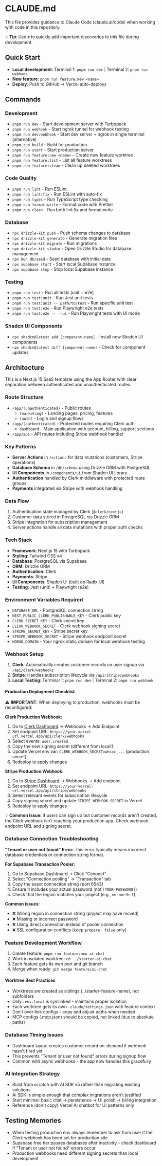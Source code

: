 # CLAUDE.md

This file provides guidance to Claude Code (claude.ai/code) when working with code in this repository.

💡 **Tip**: Use `#` to quickly add important discoveries to this file during development.

## Quick Start
- **Local development**: Terminal 1: `pnpm run dev` | Terminal 2: `pnpm run webhook`
- **New feature**: `pnpm run feature:new <name>`  
- **Deploy**: Push to GitHub → Vercel auto-deploys

## Commands

### Development
- `pnpm run dev` - Start development server with Turbopack
- `pnpm run webhook` - Start ngrok tunnel for webhook testing
- `pnpm run dev:webhook` - Start dev server + ngrok in single terminal (alternative)
- `pnpm run build` - Build for production
- `pnpm run start` - Start production server
- `pnpm run feature:new <name>` - Create new feature worktree
- `pnpm run feature:list` - List all feature worktrees
- `pnpm run feature:clean` - Clean up deleted worktrees

### Code Quality
- `pnpm run lint` - Run ESLint
- `pnpm run lint:fix` - Run ESLint with auto-fix
- `pnpm run types` - Run TypeScript type checking
- `pnpm run format:write` - Format code with Prettier
- `pnpm run clean` - Run both lint:fix and format:write

### Database
- `npx drizzle-kit push` - Push schema changes to database
- `npx drizzle-kit generate` - Generate migration files
- `npx drizzle-kit migrate` - Run migrations
- `npx drizzle-kit studio` - Open Drizzle Studio for database management
- `npx bun db/seed` - Seed database with initial data
- `npx supabase start` - Start local Supabase instance
- `npx supabase stop` - Stop local Supabase instance

### Testing
- `pnpm run test` - Run all tests (unit + e2e)
- `pnpm run test:unit` - Run Jest unit tests
- `pnpm run test:unit -- path/to/test` - Run specific unit test
- `pnpm run test:e2e` - Run Playwright e2e tests
- `pnpm run test:e2e -- --ui` - Run Playwright tests with UI mode

### Shadcn UI Components
- `npx shadcn@latest add [component-name]` - Install new Shadcn UI components
- `npx shadcn@latest diff [component-name]` - Check for component updates

## Architecture

This is a Next.js 15 SaaS template using the App Router with clear separation between authenticated and unauthenticated routes.

### Route Structure
- `/app/(unauthenticated)` - Public routes
  - `(marketing)` - Landing pages, pricing, features
  - `(auth)` - Login and signup flows
- `/app/(authenticated)` - Protected routes requiring Clerk auth
  - `dashboard` - Main application with account, billing, support sections
- `/app/api` - API routes including Stripe webhook handler

### Key Patterns
- **Server Actions** in `/actions` for data mutations (customers, Stripe operations)
- **Database Schema** in `/db/schema` using Drizzle ORM with PostgreSQL
- **UI Components** in `/components/ui` from Shadcn UI library
- **Authentication** handled by Clerk middleware with protected route groups
- **Payments** integrated via Stripe with webhook handling

### Data Flow
1. Authentication state managed by Clerk (`@clerk/nextjs`)
2. Customer data stored in PostgreSQL via Drizzle ORM
3. Stripe integration for subscription management
4. Server actions handle all data mutations with proper auth checks

### Tech Stack
- **Framework**: Next.js 15 with Turbopack
- **Styling**: Tailwind CSS v4
- **Database**: PostgreSQL via Supabase
- **ORM**: Drizzle ORM
- **Authentication**: Clerk
- **Payments**: Stripe
- **UI Components**: Shadcn UI (built on Radix UI)
- **Testing**: Jest (unit) + Playwright (e2e)

### Environment Variables Required
- `DATABASE_URL` - PostgreSQL connection string
- `NEXT_PUBLIC_CLERK_PUBLISHABLE_KEY` - Clerk public key
- `CLERK_SECRET_KEY` - Clerk secret key
- `CLERK_WEBHOOK_SECRET` - Clerk webhook signing secret
- `STRIPE_SECRET_KEY` - Stripe secret key
- `STRIPE_WEBHOOK_SECRET` - Stripe webhook endpoint secret
- `NGROK_DOMAIN` - Your ngrok static domain for local webhook testing

### Webhook Setup
1. **Clerk**: Automatically creates customer records on user signup via `/api/clerk/webhooks`
2. **Stripe**: Handles subscription lifecycle via `/api/stripe/webhooks`
3. **Local Testing**: Terminal 1: `pnpm run dev` | Terminal 2: `pnpm run webhook`

#### Production Deployment Checklist
⚠️ **IMPORTANT**: When deploying to production, webhooks must be reconfigured:

**Clerk Production Webhook:**
1. Go to [Clerk Dashboard](https://dashboard.clerk.com) → Webhooks → Add Endpoint
2. Set endpoint URL: `https://your-vercel-url.vercel.app/api/clerk/webhooks`
3. Select events: `user.created`
4. Copy the new signing secret (different from local!)
5. Update Vercel env var: `CLERK_WEBHOOK_SECRET=whsec_...` (production secret)
6. Redeploy to apply changes

**Stripe Production Webhook:**
1. Go to [Stripe Dashboard](https://dashboard.stripe.com) → Webhooks → Add endpoint
2. Set endpoint URL: `https://your-vercel-url.vercel.app/api/stripe/webhooks`
3. Select relevant events for subscription lifecycle
4. Copy signing secret and update `STRIPE_WEBHOOK_SECRET` in Vercel
5. Redeploy to apply changes

💡 **Common Issue**: If users can sign up but customer records aren't created, the Clerk webhook isn't reaching your production app. Check webhook endpoint URL and signing secret.

### Database Connection Troubleshooting

**"Tenant or user not found" Error:**
This error typically means incorrect database credentials or connection string format.

**For Supabase Transaction Pooler:**
1. Go to Supabase Dashboard → Click "Connect"
2. Select "Connection pooling" → "Transaction" tab
3. Copy the exact connection string (port 6543)
4. Ensure it includes your actual password (not `[YOUR-PASSWORD]`)
5. Check that the region matches your project (e.g., `eu-north-1`)

**Common issues:**
- ❌ Wrong region in connection string (project may have moved)
- ❌ Missing or incorrect password
- ❌ Using direct connection instead of pooler connection
- ❌ SSL configuration conflicts (keep `prepare: false` only)

### Feature Development Workflow
1. Create feature: `pnpm run feature:new ai-chat`
2. Work in isolated worktree: `cd ../starter-ai-chat`
3. Each feature gets its own port and git branch
4. Merge when ready: `git merge feature/ai-chat`

#### Worktree Best Practices
- Worktrees are created as siblings (../starter-feature-name), not subfolders
- Only `.env.local` is symlinked - maintains proper isolation
- Each worktree gets its own `.claude/settings.json` with feature context
- Don't over-link configs - copy and adjust paths when needed
- MCP configs (.mcp.json) should be copied, not linked (due to absolute paths)

### Database Timing Issues
- Dashboard layout creates customer record on-demand if webhook hasn't fired yet
- This prevents "Tenant or user not found" errors during signup flow
- Common with async webhooks - the app now handles this gracefully

### AI Integration Strategy
- Build from scratch with AI SDK v5 rather than migrating existing solutions
- AI SDK is simple enough that complex migrations aren't justified
- Start minimal: basic chat → persistence → UI polish → billing integration
- Reference (don't copy) Vercel AI chatbot for UI patterns only

## Testing Memories
- When testing production env always remember to ask from user if the Clerk webhook has been set for production site
- Supabase free tier pauses databases after inactivity - check dashboard if "Tenant or user not found" errors occur
- Production webhooks need different signing secrets than local development